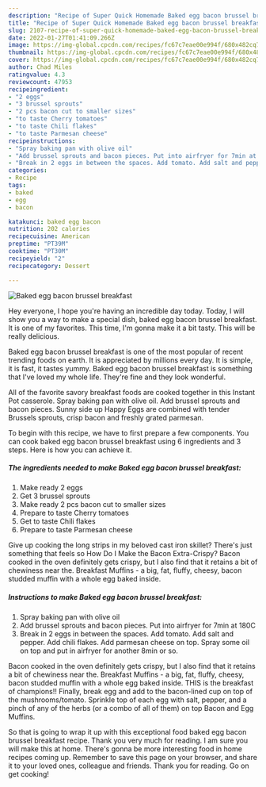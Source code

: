 ```yaml
---
description: "Recipe of Super Quick Homemade Baked egg bacon brussel breakfast"
title: "Recipe of Super Quick Homemade Baked egg bacon brussel breakfast"
slug: 2107-recipe-of-super-quick-homemade-baked-egg-bacon-brussel-breakfast
date: 2022-01-27T01:41:09.266Z
image: https://img-global.cpcdn.com/recipes/fc67c7eae00e994f/680x482cq70/baked-egg-bacon-brussel-breakfast-recipe-main-photo.jpg
thumbnail: https://img-global.cpcdn.com/recipes/fc67c7eae00e994f/680x482cq70/baked-egg-bacon-brussel-breakfast-recipe-main-photo.jpg
cover: https://img-global.cpcdn.com/recipes/fc67c7eae00e994f/680x482cq70/baked-egg-bacon-brussel-breakfast-recipe-main-photo.jpg
author: Chad Miles
ratingvalue: 4.3
reviewcount: 47953
recipeingredient:
- "2 eggs"
- "3 brussel sprouts"
- "2 pcs bacon cut to smaller sizes"
- "to taste Cherry tomatoes"
- "to taste Chili flakes"
- "to taste Parmesan cheese"
recipeinstructions:
- "Spray baking pan with olive oil"
- "Add brussel sprouts and bacon pieces. Put into airfryer for 7min at 180C"
- "Break in 2 eggs in between the spaces. Add tomato. Add salt and pepper. Add chili flakes. Add parmesan cheese on top. Spray some oil on top and put in airfryer for another 8min or so."
categories:
- Recipe
tags:
- baked
- egg
- bacon

katakunci: baked egg bacon 
nutrition: 202 calories
recipecuisine: American
preptime: "PT39M"
cooktime: "PT30M"
recipeyield: "2"
recipecategory: Dessert

---
```



![Baked egg bacon brussel breakfast](https://img-global.cpcdn.com/recipes/fc67c7eae00e994f/680x482cq70/baked-egg-bacon-brussel-breakfast-recipe-main-photo.jpg)

Hey everyone, I hope you're having an incredible day today. Today, I will show you a way to make a special dish, baked egg bacon brussel breakfast. It is one of my favorites. This time, I'm gonna make it a bit tasty. This will be really delicious.

Baked egg bacon brussel breakfast is one of the most popular of recent trending foods on earth. It is appreciated by millions every day. It is simple, it is fast, it tastes yummy. Baked egg bacon brussel breakfast is something that I've loved my whole life. They're fine and they look wonderful.

All of the favorite savory breakfast foods are cooked together in this Instant Pot casserole. Spray baking pan with olive oil. Add brussel sprouts and bacon pieces. Sunny side up Happy Eggs are combined with tender Brussels sprouts, crisp bacon and freshly grated parmesan.


To begin with this recipe, we have to first prepare a few components. You can cook baked egg bacon brussel breakfast using 6 ingredients and 3 steps. Here is how you can achieve it.

<!--inarticleads1-->

##### The ingredients needed to make Baked egg bacon brussel breakfast:

1. Make ready 2 eggs
1. Get 3 brussel sprouts
1. Make ready 2 pcs bacon cut to smaller sizes
1. Prepare to taste Cherry tomatoes
1. Get to taste Chili flakes
1. Prepare to taste Parmesan cheese


Give up cooking the long strips in my beloved cast iron skillet? There&#39;s just something that feels so How Do I Make the Bacon Extra-Crispy? Bacon cooked in the oven definitely gets crispy, but I also find that it retains a bit of chewiness near the. Breakfast Muffins - a big, fat, fluffy, cheesy, bacon studded muffin with a whole egg baked inside. 

<!--inarticleads2-->

##### Instructions to make Baked egg bacon brussel breakfast:

1. Spray baking pan with olive oil
1. Add brussel sprouts and bacon pieces. Put into airfryer for 7min at 180C
1. Break in 2 eggs in between the spaces. Add tomato. Add salt and pepper. Add chili flakes. Add parmesan cheese on top. Spray some oil on top and put in airfryer for another 8min or so.


Bacon cooked in the oven definitely gets crispy, but I also find that it retains a bit of chewiness near the. Breakfast Muffins - a big, fat, fluffy, cheesy, bacon studded muffin with a whole egg baked inside. THIS is the breakfast of champions!! Finally, break egg and add to the bacon-lined cup on top of the mushrooms/tomato. Sprinkle top of each egg with salt, pepper, and a pinch of any of the herbs (or a combo of all of them) on top Bacon and Egg Muffins. 

So that is going to wrap it up with this exceptional food baked egg bacon brussel breakfast recipe. Thank you very much for reading. I am sure you will make this at home. There's gonna be more interesting food in home recipes coming up. Remember to save this page on your browser, and share it to your loved ones, colleague and friends. Thank you for reading. Go on get cooking!
